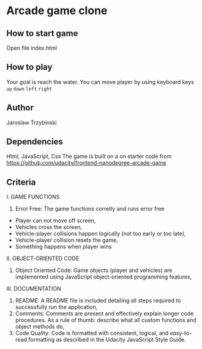 # Arcade game clone

## How to start game
Open file index.html

## How to play
Your goal is reach the water. You can move player by using keyboard keys `up` `down` `left` `right`

## Author
Jaroslaw Trzybinski

## Dependencies
Html, JavaScript, Css
The game is built on a on starter code from https://github.com/udacity/frontend-nanodegree-arcade-game

## Criteria 
I. GAME FUNCTIONS
1. Error Free: The game functions corretly and runs error free
* Player can not move off screen,
* Vehicles cross the screen,
* Vehicle-player collisions happen logically (not too early or too late),
* Vehicle-player collision resets the game,
* Something happens when player wins

II. OBJECT-ORIENTED CODE
1. Object Oriented Code: Game objects (player and vehicles) are implemented using JavaScript object-oriented programming features,

III. DOCUMENTATION
1. README: A README file is included detailing all steps required to successfully run the application,
2. Comments: Comments are present and effectively explain longer code procedures. As a rule of thumb: describe what all custom functions and object methods do,
3. Code Quality: Code is formatted with consistent, logical, and easy-to-read formatting as described in the Udacity JavaScript Style Guide.
